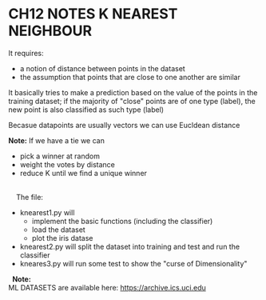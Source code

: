 # CH12 NOTES  K NEAREST NEIGHBOUR

It requires:
- a notion of distance between points in the dataset
- the assumption that points that are close to one another are similar

It basically tries to make a prediction based on the value of the points in the training dataset; if the majority of "close" points are of one type (label), the new point is also classified as such type (label)

Becasue datapoints are usually vectors we can use Eucldean distance<p>
**Note:**   If we have a tie we can
 - pick a winner at random
 - weight the votes by distance
 - reduce K until we find a unique winner

&nbsp;  
&nbsp;
&nbsp;
The file: 
 - knearest1.py will 
    - implement the basic functions (including the classifier)
    - load the dataset
    - plot the iris datase
 - knearest2.py will split the dataset into training and test and run the classifier
 - kneares3.py will run some test to show the "curse of Dimensionality"
 
&nbsp;
**Note:**  
ML DATASETS are available here: https://archive.ics.uci.edu

